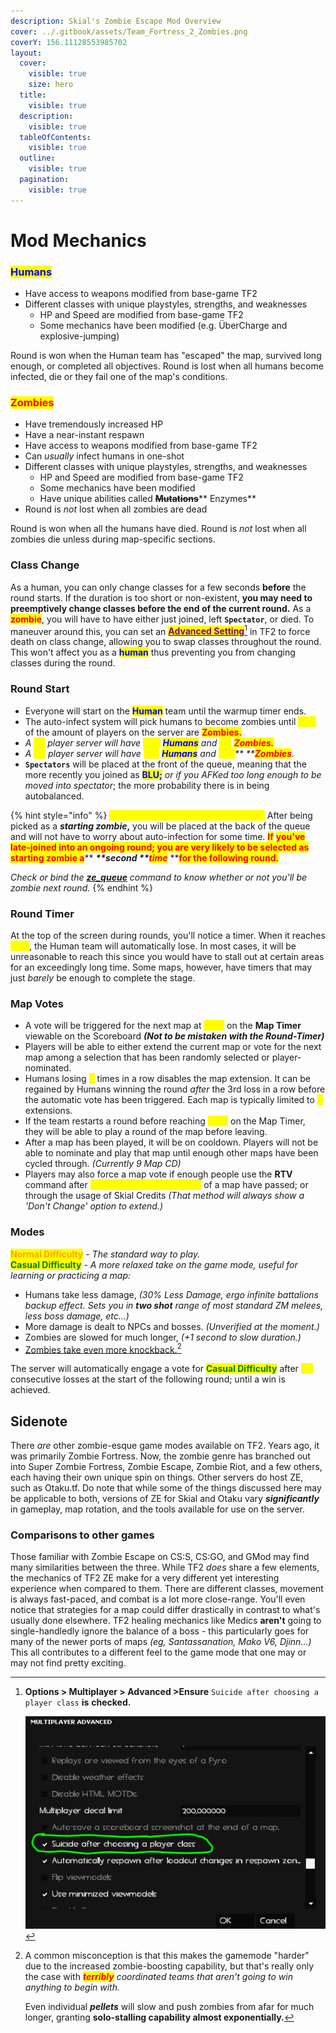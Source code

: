 ```yaml
---
description: Skial's Zombie Escape Mod Overview
cover: ../.gitbook/assets/Team_Fortress_2_Zombies.png
coverY: 156.11128553985702
layout:
  cover:
    visible: true
    size: hero
  title:
    visible: true
  description:
    visible: true
  tableOfContents:
    visible: true
  outline:
    visible: true
  pagination:
    visible: true
---
```


# Mod Mechanics

### <mark style="color:blue;">Humans</mark>

* Have access to weapons modified from base-game TF2
* Different classes with unique playstyles, strengths, and weaknesses
  * HP and Speed are modified from base-game TF2
  * Some mechanics have been modified (e.g. ÜberCharge and explosive-jumping)

Round is won when the Human team has "escaped" the map, survived long enough, or completed all objectives. Round is lost when all humans become infected, die or they fail one of the map's conditions.

### <mark style="color:red;">Zombies</mark>

* Have tremendously increased HP
* Have a near-instant respawn
* Have access to weapons modified from base-game TF2
* Can _usually_ infect humans in one-shot
* Different classes with unique playstyles, strengths, and weaknesses
  * HP and Speed are modified from base-game TF2
  * Some mechanics have been modified
  * Have unique abilities called ~~**Mutations**~~** Enzymes**
* Round is _not_ lost when all zombies are dead

Round is won when all the humans have died. Round is _not_ lost when all zombies die unless during map-specific sections.

### Class Change

As a human, you can only change classes for a few seconds **before** the round starts. If the duration is too short or non-existent, **you may need to preemptively change classes before the end of the current round.** As a <mark style="color:red;">**zombie**</mark>, you will have to have either just joined, left **`Spectator`**, or died. To maneuver around this, you can set an [<mark style="color:purple;">**Advanced Setting**</mark>](#user-content-fn-1)[^1] in TF2 to force death on class change, allowing you to swap classes throughout the round. This won't affect you as a <mark style="color:blue;">**human**</mark> thus preventing you from changing classes during the round.

### Round Start

* Everyone will start on the <mark style="color:blue;">**Human**</mark> team until the warmup timer ends.
* The auto-infect system will pick humans to become zombies until <mark style="color:yellow;">**15%**</mark> of the amount of players on the server are <mark style="color:red;">**Zombies.**</mark>
* _A <mark style="color:yellow;">**32**</mark> player server will have <mark style="color:yellow;">**\[27]**</mark>_ _<mark style="color:blue;">**Humans**</mark> and <mark style="color:yellow;">**\[5]**</mark>_ _<mark style="color:red;">**Zombies.**</mark>_
* _A <mark style="color:yellow;">**64**</mark> player server will have <mark style="color:yellow;">**\[51]**</mark>_ _<mark style="color:blue;">**Humans**</mark> and <mark style="color:yellow;">**\[10]**</mark>** **<mark style="color:red;">**Zombies**</mark>._
* **`Spectators`** will be placed at the front of the queue, meaning that the more recently you joined as <mark style="color:blue;">**BLU;**</mark> _or if you AFKed too long enough to be moved into spectator_; the more probability there is in being autobalanced.

{% hint style="info" %}
<mark style="color:yellow;">**Why am I Zombie Twice sometimes?**</mark> After being picked as a _**starting zombie**_**,** you will be placed at the back of the queue and will not have to worry about auto-infection for some time. <mark style="color:red;">**If**</mark> <mark style="color:red;">**you've late-joined into an ongoing round; you are very likely to be selected as starting zombie a**</mark>** **_**second **<mark style="color:red;">**time**</mark>_<mark style="color:red;">** **</mark><mark style="color:red;">**for the following round.**</mark>

_Check or bind the_ [_**ze\_queue**_](useful-commands.md) _command to know whether or not you'll be zombie next round._
{% endhint %}

### Round Timer

At the top of the screen during rounds, you'll notice a timer. When it reaches <mark style="color:yellow;">**zero**</mark>, the Human team will automatically lose. In most cases, it will be unreasonable to reach this since you would have to stall out at certain areas for an exceedingly long time. Some maps, however, have timers that may just _barely_ be enough to complete the stage.

### Map Votes

* A vote will be triggered for the next map at <mark style="color:yellow;">**6:00**</mark> on the **Map Timer** viewable on the Scoreboard _**(Not to be mistaken with the Round-Timer)**_&#x20;
* Players will be able to either extend the current map or vote for the next map among a selection that has been randomly selected or player-nominated.
* Humans losing <mark style="color:yellow;">**3**</mark> times in a row disables the map extension. It can be regained by Humans winning the round _after_ the 3rd loss in a row before the automatic vote has been triggered. Each map is typically limited to <mark style="color:yellow;">**2**</mark> extensions.
* If the team restarts a round before reaching <mark style="color:yellow;">**5:00**</mark> on the Map Timer, they will be able to play a round of the map before leaving.
* After a map has been played, it will be on cooldown. Players will not be able to nominate and play that map until enough other maps have been cycled through. _(Currently 9 Map CD)_
* Players may also force a map vote if enough people use the **RTV** command after <mark style="color:yellow;">**600 seconds (10 minutes)**</mark> of a map have passed; or through the usage of Skial Credits _(That method will always show a 'Don't Change' option to extend.)_

### Modes

<mark style="color:orange;">**Normal Difficulty**</mark> - _The standard way to play._\
<mark style="color:green;">**Casual Difficulty**</mark> - _A more relaxed take on the game mode, useful for learning or practicing a map:_

* Humans take less damage, _(30% Less Damage, ergo infinite battalions backup effect. Sets you in **two shot** range of most standard ZM melees, less boss damage, etc...)_
* More damage is dealt to NPCs and bosses. _(Unverified at the moment.)_
* Zombies are slowed for much longer, _(+1 second to slow duration.)_
* [Zombies take even more knockback.](#user-content-fn-2)[^2]

The server will automatically engage a vote for <mark style="color:green;">**Casual Difficulty**</mark> after <mark style="color:yellow;">**(3)**</mark> consecutive losses at the start of the following round; until a win is achieved.

## Sidenote

There _are_ other zombie-esque game modes available on TF2. Years ago, it was primarily Zombie Fortress. Now, the zombie genre has branched out into Super Zombie Fortress, Zombie Escape, Zombie Riot, and a few others, each having their own unique spin on things. Other servers do host ZE, such as Otaku.tf. Do note that while some of the things discussed here may be applicable to both, versions of ZE for Skial and Otaku vary _**significantly**_ in gameplay, map rotation, and the tools available for use on the server.

### Comparisons to other games

Those familiar with Zombie Escape on CS:S, CS:GO, and GMod may find many similarities between the three. While TF2 _does_ share a few elements, the mechanics of TF2 ZE make for a very different yet interesting experience when compared to them. There are different classes, movement is always fast-paced, and combat is a lot more close-range. You'll even notice that strategies for a map could differ drastically in contrast to what's usually done elsewhere. TF2 healing mechanics like Medics **aren't** going to single-handledly ignore the balance of a boss - this particularly goes for many of the newer ports of maps _(eg, Santassanation, Mako V6, Djinn...)_ This all contributes to a different feel to the game mode that one may or may not find pretty exciting.

[^1]: **Options > Multiplayer > Advanced >Ensure** `Suicide after choosing a player class` **is** **checked.**



    ![](<../.gitbook/assets/Capture (6).PNG>)





[^2]: A common misconception is that this makes the gamemode "harder" due to the increased zombie-boosting capability, but that's really only the case with _<mark style="color:red;">**terribly**</mark> coordinated teams that aren't going to win anything to begin with._



    Even individual _**pellets**_ will slow and push zombies from afar for much longer, granting **solo-stalling capability almost exponentially.**
